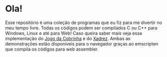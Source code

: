 # Ola!

Esse repositório é uma coleção de programas que eu fiz para me divertir no meu tempo livre. Todas os códigos podem ser compilados C ou C++ para Windows, Linux e até para Web! Caso queira saber mais veja essa implementação do [Jogo da Cobrinha](https://victorivis.github.io/web-assembler/) e do [Xadrez](https://victorivis.github.io/xadrez/). Ambas as demonstrações estão disponíveis para o navegador graças ao emscripten que compila os códigos para web assembler.